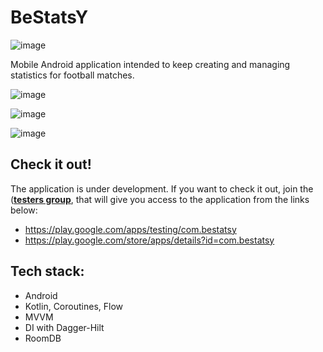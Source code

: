 # BeStatsY
![image](https://github.com/MatLeg25/BeStatsY_official/assets/70913892/87b6504e-5e1c-4950-9350-99d3a093c378)

Mobile Android application intended to keep creating and managing statistics for football matches.

![image](https://github.com/MatLeg25/BeStatsY_official/assets/70913892/b62f120f-61ac-4c0f-afb9-9045122d5f0e)

![image](https://github.com/MatLeg25/BeStatsY_official/assets/70913892/d6211994-c18c-4833-8c9b-8ddc26108328)

![image](https://github.com/MatLeg25/BeStatsY_official/assets/70913892/63c6318f-f53e-403c-8d07-f25599ea052a)


## Check it out!
The application is under development. If you want to check it out, join the (<b>[testers group](https://groups.google.com/g/bestatsy)</b>, that will give you access to the application from the links below:
 - https://play.google.com/apps/testing/com.bestatsy
 - https://play.google.com/store/apps/details?id=com.bestatsy


## Tech stack:
- Android
- Kotlin, Coroutines, Flow
- MVVM
- DI with Dagger-Hilt
- RoomDB

<!-- ## Check it out!The application is in the testing phase. If you want to check it out, you can follow this link:<b>[BeStatsy](https://play.google.com/apps/testing/com.bestatsy)</b> -->
